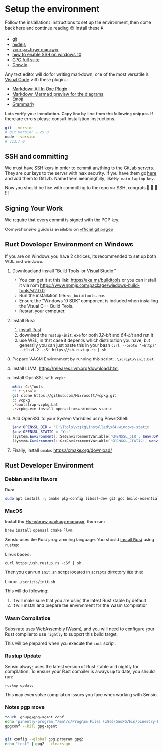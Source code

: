 # Setup the environment

Follow the installations instructions to set up the environment, then come back here and continue reading :blush:
Install these :arrow_down:

- [git](https://git-scm.com/book/en/v2/Getting-Started-Installing-Git)
- [nodejs](https://nodejs.org/en/download/current/)
- [yarn package manager](https://legacy.yarnpkg.com/en/docs/install/)
- [how to enable SSH on windows 10](https://www.howtogeek.com/336775/how-to-enable-and-use-windows-10s-built-in-ssh-commands/)
- [GPG full suite](https://gpg4win.org/download.html)
- [Draw.io](https://github.com/jgraph/drawio-desktop/releases/tag/v13.0.3)

Any text editor will do for writing markdown, one of the most versatile is [Visual Code](https://code.visualstudio.com) with these plugins:

- [Markdown All In One Plugin](https://marketplace.visualstudio.com/items?itemName=yzhang.markdown-all-in-one)
- [Markdown Mermaid preview for the diagrams](https://marketplace.visualstudio.com/items?itemName=bierner.markdown-mermaid)
- [Emoji](https://marketplace.visualstudio.com/items?itemName=bierner.markdown-emoji)
- [Grammarly](https://marketplace.visualstudio.com/items?itemName=znck.grammarly)

Lets verify your installation. Copy line by line from the following snippet. If there are errors please consult installation instructions.

```bash
git --version
# git version 2.25.0
node --version
# v13.7.0
```

## SSH and committing

We must have SSH keys in order to commit anything to the GitLab servers. They are our keys to the server with max security. If you have them go [here](https://gitlab.com/profile/keys) and add them to GitLab. Name them meaningfully, like `My main laptop key`.

Now you should be fine with committing to the repo via SSH, congrats :clap: :clap: :clap: !!!

## Signing Your Work

We require that every commit is signed with the PGP key.

Comprehensive guide is available on [official git pages](https://git-scm.com/book/en/v2/Git-Tools-Signing-Your-Work)

## Rust Developer Environment on Windows

If you are on Windows you have 2 choices, its recommended to set up both WSL and windows.

1. Download and install "Build Tools for Visual Studio:"

   - You can get it at this link: https://aka.ms/buildtools or you can install it via npm https://www.npmjs.com/package/windows-build-tools/v/2.0.0
   - Run the installation file: `vs_buildtools.exe`.
   - Ensure the "Windows 10 SDK" component is included when installing the Visual C++ Build Tools.
   - Restart your computer.

2. Install Rust:
   1. [install Rust](https://www.rust-lang.org/tools/install)
   2. download the `rustup-init.exe` for both _32-bit_ and _64-bit_ and run it
   3. use WSL, in that case it depends which distribution you have, but generally you can just paste this in your bash `curl --proto '=https' --tlsv1.2 -sSf https://sh.rustup.rs | sh`
3. Prepare WASM Environment by running this script: `.\scripts\init.bat`
4. Install LLVM: https://releases.llvm.org/download.html
5. Install OpenSSL with `vcpkg`:

   ```bash
   mkdir C:\Tools
   cd C:\Tools
   git clone https://github.com/Microsoft/vcpkg.git
   cd vcpkg
   .\bootstrap-vcpkg.bat
   .\vcpkg.exe install openssl:x64-windows-static
   ```

6. Add OpenSSL to your System Variables using PowerShell:

   ```powershell
   $env:OPENSSL_DIR = 'C:\Tools\vcpkg\installed\x64-windows-static'
   $env:OPENSSL_STATIC = 'Yes'
   [System.Environment]::SetEnvironmentVariable('OPENSSL_DIR', $env:OPENSSL_DIR, [System.EnvironmentVariableTarget]::User)
   [System.Environment]::SetEnvironmentVariable('OPENSSL_STATIC', $env:OPENSSL_STATIC, [System.EnvironmentVariableTarget]::User)
   ```

7. Finally, install `cmake`: https://cmake.org/download/

## Rust Developer Environment

### Debian and its flavors

Run:

```bash
sudo apt install -y cmake pkg-config libssl-dev git gcc build-essential clang libclang-dev
```

### MacOS

Install the [Homebrew package manager](https://brew.sh/), then run:

```bash
brew install openssl cmake llvm
```

Sensio uses the Rust programming language. You should
[install Rust](https://www.rust-lang.org/tools/install) using `rustup`:

Linux based:

```
curl https://sh.rustup.rs -sSf | sh
```

Then you can run `init.sh` script located in `scripts` directory like this:

Linux: `./scripts/init.sh`

This will do following:

1. It will make sure that you are using the latest Rust stable by default
2. It will install and prepare the environment for the Wasm Compilation

### Wasm Compilation

Substrate uses WebAssembly (Wasm), and you will need to configure your Rust compiler to use
`nightly` to support this build target.

This will be prepared when you execute the `init` script.

### Rustup Update

Sensio always uses the latest version of Rust stable and nightly for compilation. To ensure your
Rust compiler is always up to date, you should run:

```
rustup update
```

This may even solve compilation issues you face when working with Sensio.

### Notes pgp move

```sh
touch .gnupg/gpg-agent.conf
echo 'pinentry-program "/mnt/c/Program Files (x86)/GnuPG/bin/pinentry-basic.exe"' > .gnupg/gpg-agent.conf
gpgconf --kill gpg-agent


git config --global gpg.program gpg2
echo "test" | gpg2 --clearsign

```
